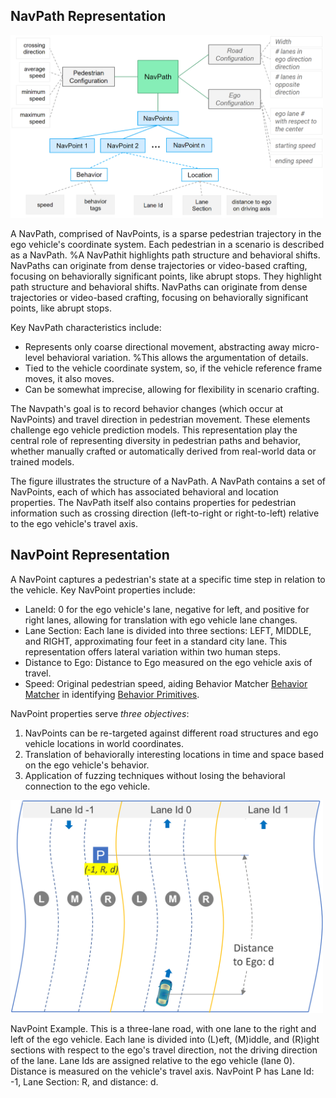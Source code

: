 
## NavPath Representation
<img src='./images/navpath.PNG' width=500/>

A NavPath, comprised of NavPoints, is a sparse pedestrian trajectory in the ego vehicle's coordinate system. Each pedestrian in a scenario is described as a NavPath.
%A NavPathit highlights path structure and behavioral shifts. NavPaths can originate from dense trajectories or video-based crafting, focusing on behaviorally significant points, like abrupt stops. They highlight path structure and behavioral shifts. NavPaths can originate from dense trajectories or video-based crafting, focusing on behaviorally significant points, like abrupt stops. 

Key NavPath characteristics include:
- Represents only coarse directional movement, abstracting away micro-level behavioral variation. %This allows the argumentation of details. 
- Tied to the vehicle coordinate system, so, if the vehicle reference frame moves, it also moves.
- Can be somewhat imprecise, allowing for flexibility in scenario crafting.

The Navpath's goal is to record behavior changes (which occur at NavPoints) and travel direction in pedestrian movement. These elements challenge ego vehicle prediction models. This representation play the central role of representing diversity in pedestrian paths and behavior, whether manually crafted or automatically derived from real-world data or trained models.

The figure illustrates the structure of a NavPath. A NavPath contains a set of NavPoints, each of which has associated behavioral and location properties. The NavPath itself also contains properties for pedestrian information such as crossing direction (left-to-right or right-to-left) relative to the ego vehicle's travel axis. 

## NavPoint Representation


A NavPoint captures a pedestrian's state at a specific time step in relation to the vehicle. Key NavPoint properties include:

- LaneId: 0 for the ego vehicle's lane, negative for left, and positive for right lanes, allowing for translation with ego vehicle lane changes.
- Lane Section: Each lane is divided into three sections: LEFT, MIDDLE, and RIGHT, approximating four feet in a standard city lane. This representation offers lateral variation within two human steps.
- Distance to Ego: Distance to Ego measured on the ego vehicle axis of travel. 
- Speed: Original pedestrian speed, aiding Behavior Matcher [Behavior Matcher](./adaptive-soft-model-behavior.md) in identifying [Behavior Primitives](./adaptive-soft-model-behavior.md).

NavPoint properties serve *three objectives*:

1. NavPoints can be re-targeted against different road structures and ego vehicle locations in world coordinates.
2. Translation of behaviorally interesting locations in time and space based on the ego vehicle's behavior.
3. Application of fuzzing techniques without losing the behavioral connection to the ego vehicle.


<img src='./images/navpoint.PNG' width=500/>

NavPoint Example. This is a three-lane road, with one lane to the right and left of the ego vehicle. Each lane is divided into (L)eft, (M)iddle, and (R)ight sections with respect to the ego's travel direction, not the driving direction of the lane. Lane Ids are assigned relative to the ego vehicle (lane 0). Distance is measured on the vehicle's travel axis. NavPoint P has Lane Id: -1, Lane Section: R, and distance: d.